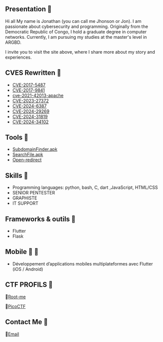## Presentation 🙂

Hi all
My name is Jonathan (you can call me Jhonson or Jon). I am passionate about cybersecurity and programming.
Originally from the Democratic Republic of Congo, I hold a graduate degree in computer networks. Currently, I am pursuing my studies at the master's level in ARGBD.

I invite you to visit the site above, where I share more about my story and experiences.


## CVES Rewritten 🚀

- [CVE-2017-5487](https://github.com/dream434/CVE-2017-5487)
- [CVE-2017-9841](https://github.com/dream434/CVE-2017-9841/)
- [cve-2021-42013-apache](https://github.com/dream434/cve-2021-42013-apache)
- [CVE-2023-27372](https://github.com/dream434/CVE-2023-27372/)
- [CVE-2024-6387](https://github.com/dream434/CVE-2024-6387/)
- [CVE-2024-29269](https://github.com/dream434/CVE-2024-29269)
- [CVE-2024-31819](https://github.com/dream434/CVE-2024-31819)
- [CVE-2024-34102](https://github.com/dream434/CVE-2024-34102/)

 ## Tools 🧰
 
- [SubdomainFinder.apk](https://drive.google.com/file/d/1Wl_JbED_TJi-ikgyFhktCeYxROveZhU9/view?usp=drive_link)
- [SearchFile.apk](https://drive.google.com/file/d/1oMyGvd40n4MTPEubMMYD4sF_mctan7e2/view?usp=drive_link)
- [Open-redirect](https://github.com/dream434/Open-redirect)
  
## Skills 🔭
- Programming languages: python, bash, C, dart ,JavaScript, HTML/CSS
- SENIOR PENTESTER
- GRAPHISTE
- IT SUPPORT
  
## Frameworks & outils 🧰

- Flutter
- Flask 

## Mobile 📱 📱

- Développement d’applications mobiles multiplateformes avec Flutter (iOS / Android)

 ## CTF PROFILS 🏁

🏅[Root-me](https://www.root-me.org/jhon12)

🏅[PicoCTF](https://play.picoctf.org/users/jhonson1212)

## Contact Me 📲
 📧[Email](mailto:jonathan.jon1224@gmail.com)  
 
 

